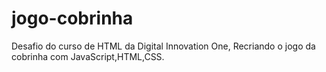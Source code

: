# jogo-cobrinha
 
 Desafio do curso de HTML da Digital Innovation One, Recriando o jogo da cobrinha com JavaScript,HTML,CSS.
